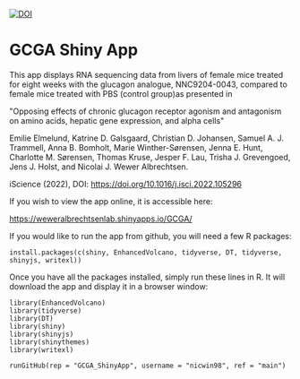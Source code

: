 [![DOI](https://zenodo.org/badge/527985404.svg)](https://zenodo.org/badge/latestdoi/527985404)

# GCGA Shiny App

This app displays RNA sequencing data from livers of female mice treated for eight weeks with the glucagon analogue, NNC9204-0043, compared to female mice treated with PBS (control group)as presented in

"Opposing effects of chronic glucagon receptor agonism and antagonism on amino acids, hepatic gene expression, and alpha cells"

Emilie Elmelund, Katrine D. Galsgaard, Christian D. Johansen, Samuel A. J. Trammell, Anna B. Bomholt, Marie Winther-Sørensen, Jenna E. Hunt, Charlotte M. Sørensen, Thomas Kruse, Jesper F. Lau, Trisha J. Grevengoed, Jens J. Holst, and Nicolai J. Wewer Albrechtsen.

iScience (2022), DOI: https://doi.org/10.1016/j.isci.2022.105296

If you wish to view the app online, it is accessible here:
  
https://weweralbrechtsenlab.shinyapps.io/GCGA/ 

If you would like to run the app from github, you will need a few R packages:

```{r}
install.packages(c(shiny, EnhancedVolcano, tidyverse, DT, tidyverse, shinyjs, writexl))
```

Once you have all the packages installed, simply run these lines in R. It will download the app and display it in a browser window:

```{r}
library(EnhancedVolcano)
library(tidyverse)
library(DT)
library(shiny)
library(shinyjs)
library(shinythemes) 
library(writexl)

runGitHub(rep = "GCGA_ShinyApp", username = "nicwin98", ref = "main")
```
